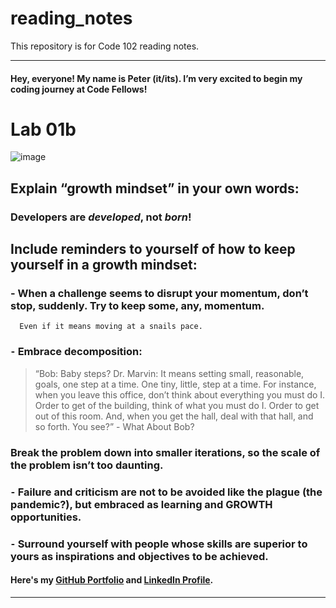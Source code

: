 # reading_notes
This repository is for Code 102 reading notes.

----------------------------------------------
#### Hey, everyone! My name is Peter (it/its). I’m very excited to begin my coding journey at Code Fellows!

# Lab 01b

![image](https://user-images.githubusercontent.com/81570648/192704138-052cdff8-06df-401a-b7c5-108b36317802.png)


## Explain “growth mindset” in your own words:
### **Developers are _developed_, not _born_!**


## Include reminders to yourself of how to keep yourself in a growth mindset:
### - When a challenge seems to disrupt your momentum, don’t stop, suddenly. Try to keep some, any, momentum. 
      Even if it means moving at a snails pace.
### ⁃	Embrace decomposition: 

> “Bob: Baby steps? 
   Dr. Marvin: It means setting small, reasonable, goals, one step at a time. One tiny, little, step at a time.
   For instance, when you leave this office, don’t think about everything you must do I. Order to get of the building,
   think of what you must do I. Order to get out of this room. And, when you get    the hall, deal with that hall, and
   so forth. You see?” - What About Bob? 

###   Break the problem down into smaller iterations, so the scale of the problem isn’t too daunting.
### ⁃	Failure and criticism are not to be avoided like the plague (the pandemic?), but embraced as learning and GROWTH opportunities.
### ⁃	Surround yourself with people whose skills are superior to yours as inspirations and objectives to be achieved.

#### Here's my [GitHub Portfolio](https://github.com/pgmorales76) and [LinkedIn Profile](https://linkedin.com/in/peter-morales-4206a7190).
----------------------------------------------
